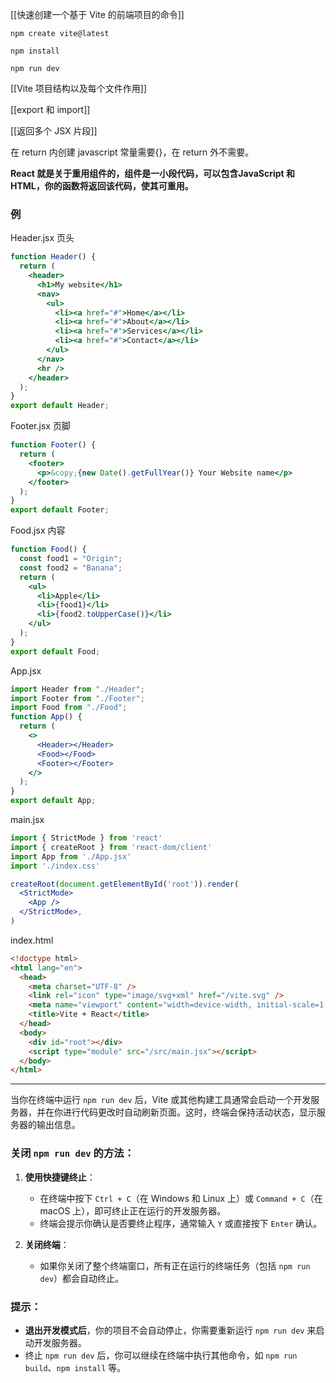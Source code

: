 [[快速创建一个基于 Vite 的前端项目的命令]]

	npm create vite@latest
	
	npm install
	
	npm run dev

[[Vite 项目结构以及每个文件作用]]

[[export 和 import]]

[[返回多个 JSX 片段]]

在 return 内创建 javascript 常量需要{}，在 return 外不需要。

**React 就是关于重用组件的，组件是一小段代码，可以包含JavaScript 和 HTML，你的函数将返回该代码，使其可重用。**

### 例
Header.jsx  页头
```jsx
function Header() {
  return (
    <header>
      <h1>My website</h1>
      <nav>
        <ul>
          <li><a href="#">Home</a></li>
          <li><a href="#">About</a></li>
          <li><a href="#">Services</a></li>
          <li><a href="#">Contact</a></li>
        </ul>
      </nav>
      <hr />
    </header>
  );
}
export default Header;
```
Footer.jsx  页脚
```jsx
function Footer() {
  return (
    <footer>
      <p>&copy;{new Date().getFullYear()} Your Website name</p>
    </footer>
  );
}
export default Footer;
```
Food.jsx  内容
```jsx
function Food() {
  const food1 = "Origin";
  const food2 = "Banana";
  return (
    <ul>
      <li>Apple</li>
      <li>{food1}</li>
      <li>{food2.toUpperCase()}</li>
    </ul>
  );
}
export default Food;
```
App.jsx
```jsx
import Header from "./Header";
import Footer from "./Footer";
import Food from "./Food";
function App() {
  return (
    <>
      <Header></Header>
      <Food></Food>
      <Footer></Footer>
    </>
  );
}
export default App;
```
main.jsx
```jsx
import { StrictMode } from 'react'
import { createRoot } from 'react-dom/client'
import App from './App.jsx'
import './index.css'

createRoot(document.getElementById('root')).render(
  <StrictMode>
    <App />
  </StrictMode>,
)
```
index.html
```html
<!doctype html>
<html lang="en">
  <head>
    <meta charset="UTF-8" />
    <link rel="icon" type="image/svg+xml" href="/vite.svg" />
    <meta name="viewport" content="width=device-width, initial-scale=1.0" />
    <title>Vite + React</title>
  </head>
  <body>
    <div id="root"></div>
    <script type="module" src="/src/main.jsx"></script>
  </body>
</html>
```

-----------

当你在终端中运行 `npm run dev` 后，Vite 或其他构建工具通常会启动一个开发服务器，并在你进行代码更改时自动刷新页面。这时，终端会保持活动状态，显示服务器的输出信息。

### 关闭 `npm run dev` 的方法：

1. **使用快捷键终止**：
   - 在终端中按下 `Ctrl + C`（在 Windows 和 Linux 上）或 `Command + C`（在 macOS 上），即可终止正在运行的开发服务器。
   - 终端会提示你确认是否要终止程序，通常输入 `Y` 或直接按下 `Enter` 确认。

2. **关闭终端**：
   - 如果你关闭了整个终端窗口，所有正在运行的终端任务（包括 `npm run dev`）都会自动终止。

### 提示：
- **退出开发模式后**，你的项目不会自动停止，你需要重新运行 `npm run dev` 来启动开发服务器。
- 终止 `npm run dev` 后，你可以继续在终端中执行其他命令，如 `npm run build`、`npm install` 等。